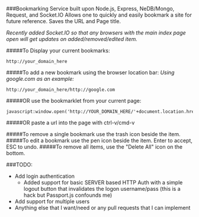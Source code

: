 ###Bookmarking Service built upon Node.js, Express, NeDB/Mongo, Request, and Socket.IO
Allows one to quickly and easily bookmark a site for future reference. Saves the
URL and Page title.

*Recently added Socket.IO so that any browsers with the main index page open will
get updates on added/removed/edited item.*

#####To Display your current bookmarks:

    http://your_domain_here

#####To add a new bookmark using the browser location bar:
*Using google.com as an example:*

    http://your_domain_here/http://google.com

#####OR use the bookmarklet from your current page:

    javascript:window.open('http://YOUR_DOMAIN_HERE/'+document.location.href);

#####OR paste a url into the page with ctrl-v/cmd-v

#####To remove a single bookmark use the trash icon beside the item.
#####To edit a bookmark use the pen icon beside the item. Enter to accept, ESC to undo.
#####To remove all items, use the "Delete All" icon on the bottom.


###TODO:
 - Add login authentication
   - Added support for basic SERVER based HTTP Auth with a simple logout button
     that invalidates the logon username/pass (this is a hack but Passport.js confounds me)
 - Add support for multiple users
 - Anything else that I want/need or any pull requests that I can implement
